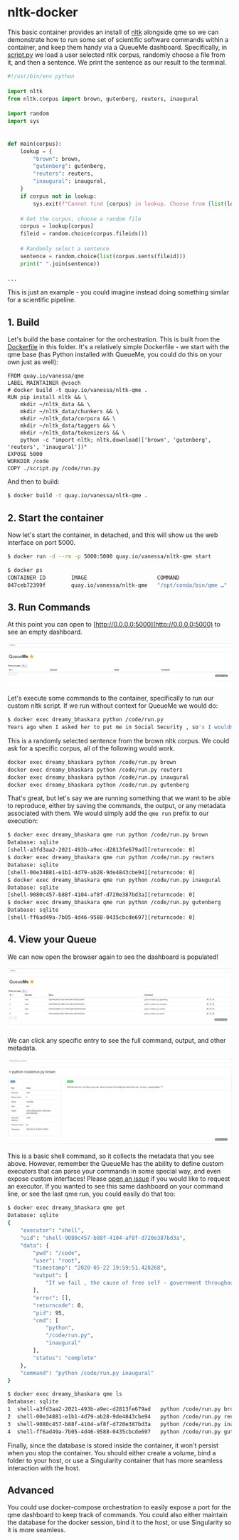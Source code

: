# nltk-docker

This basic container provides an install of [nltk](https://www.nltk.org/) alongside qme so we can
demonstrate how to run some set of scientific software commands within a container,
and keep them handy via a QueueMe dashboard. Specifically, in [script.py](script.py)
we load a user selected nltk corpus, randomly choose a file from it, and then a sentence.
We print the sentence as our result to the terminal.

```python
#!/usr/bin/env python

import nltk
from nltk.corpus import brown, gutenberg, reuters, inaugural

import random
import sys


def main(corpus):
    lookup = {
        "brown": brown,
        "gutenberg": gutenberg,
        "reuters": reuters,
        "inaugural": inaugural,
    }
    if corpus not in lookup:
        sys.exit(f"Cannot find {corpus} in lookup. Choose from {list(lookup.keys())}")

    # Get the corpus, choose a random file
    corpus = lookup[corpus]
    fileid = random.choice(corpus.fileids())

    # Randomly select a sentence
    sentence = random.choice(list(corpus.sents(fileid)))
    print(" ".join(sentence))

...
```

This is just an example - you could imagine instead doing something similar for
a scientific pipeline.

## 1. Build

Let's build the base container for the orchestration. This is built from
the [Dockerfile](Dockerfile) in this folder. It's a relatively simple Dockerfile -
we start with the qme base (has Python installed with QueueMe, you could do this on
 your own just as well):

```
FROM quay.io/vanessa/qme
LABEL MAINTAINER @vsoch
# docker build -t quay.io/vanessa/nltk-qme .
RUN pip install nltk && \
    mkdir ~/nltk_data && \
    mkdir ~/nltk_data/chunkers && \
    mkdir ~/nltk_data/corpora && \
    mkdir ~/nltk_data/taggers && \
    mkdir ~/nltk_data/tokenizers && \
    python -c "import nltk; nltk.download(['brown', 'gutenberg', 'reuters', 'inaugural'])"
EXPOSE 5000
WORKDIR /code
COPY ./script.py /code/run.py
```

And then to build:

```bash
$ docker build -t quay.io/vanessa/nltk-qme .
```

## 2. Start the container

Now let's start the container, in detached, and this will show us the web interface on port 5000.

```bash
$ docker run -d --rm -p 5000:5000 quay.io/vanessa/nltk-qme start
```
```bash
$ docker ps
CONTAINER ID        IMAGE                      COMMAND                  CREATED             STATUS              PORTS                    NAMES
047ceb72399f        quay.io/vanessa/nltk-qme   "/opt/conda/bin/qme …"   2 seconds ago       Up 1 second         0.0.0.0:5000->5000/tcp   dreamy_bhaskara
```

## 3. Run Commands

At this point you can open to [http://0.0.0.0:5000](http://0.0.0.0:5000) to see an empty dashboard.

![img/dashboard-empty.png](img/dashboard-empty.png)

Let's execute some commands to the container, specifically to run our custom nltk script. If we
run without context for QueueMe we would do:

```bash
$ docker exec dreamy_bhaskara python /code/run.py
Years ago when I asked her to put me in Social Security , so's I wouldn't have to be working now , Miss Julia threatened to fire me -- all because it would mean a few more dollars a year to her '' .
```
This is a randomly selected sentence from the brown nltk corpus.
We could ask for a specific corpus, all of the following would work.

```bash
docker exec dreamy_bhaskara python /code/run.py brown
docker exec dreamy_bhaskara python /code/run.py reuters
docker exec dreamy_bhaskara python /code/run.py inaugural
docker exec dreamy_bhaskara python /code/run.py gutenberg
```

That's great, but let's say we are running something that we want to be able to reproduce,
either by saving the commands, the output, or any metadata associated with them. We would simply
add the `qme run` prefix to our execution:

```bash
$ docker exec dreamy_bhaskara qme run python /code/run.py brown
Database: sqlite
[shell-a3fd3aa2-2021-493b-a9ec-d2813fe679ad][returncode: 0]
$ docker exec dreamy_bhaskara qme run python /code/run.py reuters
Database: sqlite
[shell-00e34881-e1b1-4d79-ab28-9de4843cbe94][returncode: 0]
$ docker exec dreamy_bhaskara qme run python /code/run.py inaugural
Database: sqlite
[shell-9080c457-b88f-4104-af8f-d720e387bd3a][returncode: 0]
$ docker exec dreamy_bhaskara qme run python /code/run.py gutenberg
Database: sqlite
[shell-ff6ad49a-7b05-4d46-9588-0435cbcde697][returncode: 0]
```

## 4. View your Queue

We can now open the browser again to see the dashboard is populated!

![img/dashboard.png](img/dashboard.png)

We can click any specific entry to see the full command, output, and other
metadata.

![img/dashboard-entry.png](img/dashboard-entry.png)

This is a basic shell command, so it collects the metadata that you see above.
However, remember the QueueMe has the ability to define custom executors that
can parse your commands in some special way, and even expose custom interfaces!
Please [open an issue](https://github.com/vsoch/qme/issues) if you would like
to request an executor. If you wanted to see this same dashboard on your command
line, or see the last qme run, you could easily do that too:

```bash
$ docker exec dreamy_bhaskara qme get
Database: sqlite
{
    "executor": "shell",
    "uid": "shell-9080c457-b88f-4104-af8f-d720e387bd3a",
    "data": {
        "pwd": "/code",
        "user": "root",
        "timestamp": "2020-05-22 19:59:51.428268",
        "output": [
            "If we fail , the cause of free self - government throughout the world will rock to its foundations , and therefore our responsibility is heavy , to ourselves , to the world as it is today , and to the generations yet unborn .\n"
        ],
        "error": [],
        "returncode": 0,
        "pid": 95,
        "cmd": [
            "python",
            "/code/run.py",
            "inaugural"
        ],
        "status": "complete"
    },
    "command": "python /code/run.py inaugural"
}
```
```bash
$ docker exec dreamy_bhaskara qme ls
Database: sqlite
1  shell-a3fd3aa2-2021-493b-a9ec-d2813fe679ad	python /code/run.py brown
2  shell-00e34881-e1b1-4d79-ab28-9de4843cbe94	python /code/run.py reuters
3  shell-9080c457-b88f-4104-af8f-d720e387bd3a	python /code/run.py inaugural
4  shell-ff6ad49a-7b05-4d46-9588-0435cbcde697	python /code/run.py gutenberg
```

Finally, since the database is stored inside the container, it won't persist when
you stop the container. You should either create a volume, bind a folder to your
host, or use a Singularity container that has more seamless interaction with
the host.

## Advanced
You could use docker-compose orchestration to easily expose a port for the qme dashboard to keep track of commands.
You could also either maintain the database for the docker session, bind it to the host, or use Singularity so it is more seamless.

